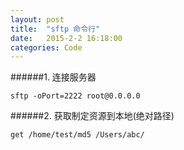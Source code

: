 ```yaml
---
layout: post
title:  "sftp 命令行"
date:   2015-2-2 16:18:00
categories: Code
---
```




######1. 连接服务器

	sftp -oPort=2222 root@0.0.0.0


######2. 获取制定资源到本地(绝对路径)

	get /home/test/md5 /Users/abc/
